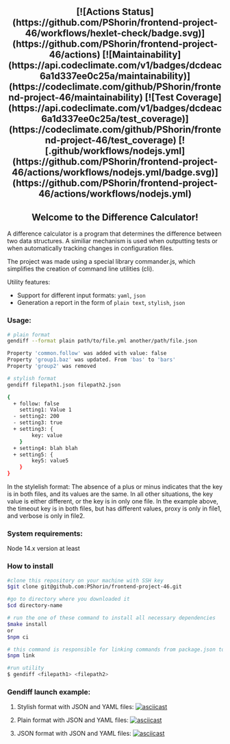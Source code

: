 <h2 align="center">
[![Actions Status](https://github.com/PShorin/frontend-project-46/workflows/hexlet-check/badge.svg)](https://github.com/PShorin/frontend-project-46/actions)
[![Maintainability](https://api.codeclimate.com/v1/badges/dcdeac6a1d337ee0c25a/maintainability)](https://codeclimate.com/github/PShorin/frontend-project-46/maintainability)
[![Test Coverage](https://api.codeclimate.com/v1/badges/dcdeac6a1d337ee0c25a/test_coverage)](https://codeclimate.com/github/PShorin/frontend-project-46/test_coverage)
[![.github/workflows/nodejs.yml](https://github.com/PShorin/frontend-project-46/actions/workflows/nodejs.yml/badge.svg)](https://github.com/PShorin/frontend-project-46/actions/workflows/nodejs.yml)
</h2>

<h2 align="center">Welcome to the Difference Calculator!</h2> 
A difference calculator is a program that determines the difference between two data structures. A similiar mechanism is used when outputting tests or when automatically tracking changes in configuration files.

The project was made using a special library commander.js, which simplifies the creation of command line utilities (cli).

Utility features:
 - Support for different input formats: ```yaml```, ```json```
 - Generation a report in the form of ```plain text```, ```stylish```, ```json```

 ### Usage:
```bash
# plain format
gendiff --format plain path/to/file.yml another/path/file.json

Property 'common.follow' was added with value: false
Property 'group1.baz' was updated. From 'bas' to 'bars'
Property 'group2' was removed

# stylish format
gendiff filepath1.json filepath2.json

{
  + follow: false
    setting1: Value 1
  - setting2: 200
  - setting3: true
  + setting3: {
        key: value
    }
  + setting4: blah blah
  + setting5: {
        key5: value5
    }
}

```

In the stylelish format: 
The absence of a plus or minus indicates that the key is in both files, and its values are the same. In all other situations, the key value is either different, or the key is in only one file. In the example above, the timeout key is in both files, but has different values, proxy is only in file1, and verbose is only in file2.

### System requirements:
Node 14.x version at least
### How to install
```bash
#clone this repository on your machine with SSH key
$git clone git@github.com:PShorin/frontend-project-46.git

#go to directory where you downloaded it
$cd directory-name

# run the one of these command to install all necessary dependencies
$make install
or
$npm ci

# this command is responsible for linking commands from package.json to "./bin" directory
$npm link

#run utility
$ gendiff <filepath1> <filepath2>
```

### Gendiff launch example:
  1. Stylish format with JSON and YAML files:
[![asciicast](https://asciinema.org/a/GUR6dYkDxgRYIO5eH8g2Gm67e.svg)](https://asciinema.org/a/GUR6dYkDxgRYIO5eH8g2Gm67e)

  2. Plain format with JSON and YAML files:
[![asciicast](https://asciinema.org/a/yv6g4qx2zbhzyDsjnwONbPIk1.svg)](https://asciinema.org/a/yv6g4qx2zbhzyDsjnwONbPIk1)

  3. JSON format with JSON and YAML files:
[![asciicast](https://asciinema.org/a/QXUNrFZME6JFpZ2aDgsKn9xjV.svg)](https://asciinema.org/a/QXUNrFZME6JFpZ2aDgsKn9xjV)